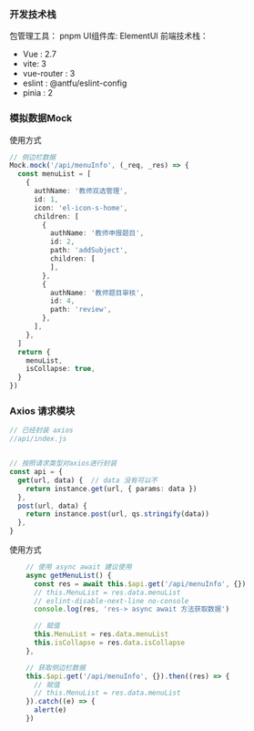 ### 开发技术栈

包管理工具： pnpm 
UI组件库: ElementUI
前端技术栈： 
  - Vue : 2.7 
  - vite: 3
  - vue-router : 3
  -  eslint : @antfu/eslint-config
  -  pinia : 2





###  模拟数据Mock 

使用方式 

```ts
// 侧边栏数据
Mock.mock('/api/menuInfo', (_req, _res) => {
  const menuList = [
    {
      authName: '教师双选管理',
      id: 1,
      icon: 'el-icon-s-home',
      children: [
        {
          authName: '教师申报题目',
          id: 2,
          path: 'addSubject',
          children: [
          ],
        },
        {
          authName: '教师题目审核',
          id: 4,
          path: 'review',
        },
      ],
    },
  ]
  return {
    menuList,
    isCollapse: true,
  }
})

```



### Axios 请求模块 

```ts
// 已经封装 axios 
//api/index.js


// 按照请求类型对axios进行封装
const api = {
  get(url, data) {  // data 没有可以不
    return instance.get(url, { params: data })
  },
  post(url, data) {
    return instance.post(url, qs.stringify(data))
  },
}


```



使用方式

```ts
    // 使用 async await 建议使用
    async getMenuList() {
      const res = await this.$api.get('/api/menuInfo', {})
      // this.MenuList = res.data.menuList
      // eslint-disable-next-line no-console
      console.log(res, 'res-> async await 方法获取数据')

      // 赋值
      this.MenuList = res.data.menuList
      this.isCollapse = res.data.isCollapse
    },
```

```ts
    // 获取侧边栏数据
    this.$api.get('/api/menuInfo', {}).then((res) => {
      // 赋值
      // this.MenuList = res.data.menuList
    }).catch((e) => {
      alert(e)
    })

```


